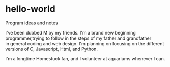 # hello-world
Program ideas and notes

  I've been dubbed M by my friends. I'm a brand new beginning programmer,trying to follow in the steps of my father and grandfather   
  in general coding and web design. I'm planning on focusing on the different versions of C, Javascript, Html, and Python. 

  I'm a longtime Homestuck fan, and I volunteer at aquariums whenever I can.
